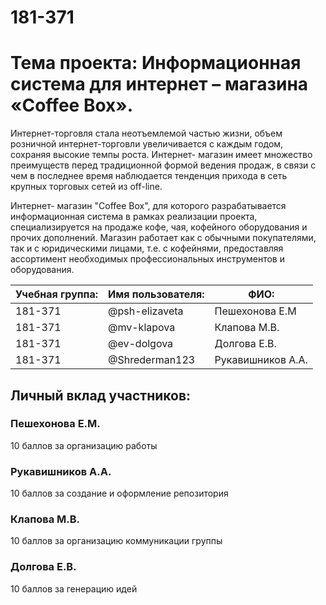 # 181-371
<h1>Тема проекта: Информационная система для интернет – магазина «Coffee Box». </h1>
<p> Интернет-торговля стала неотъемлемой частью жизни, объем розничной интернет-торговли увеличивается с каждым годом, сохраняя высокие темпы роста. Интернет- магазин имеет множество преимуществ перед традиционной формой ведения продаж, в связи с чем в последнее время наблюдается тенденция прихода в сеть крупных торговых сетей из off-line.</p>
<p>Интернет- магазин "Coffee Box", для которого разрабатывается информационная система в рамках реализации проекта, специализируется на продаже кофе, чая, кофейного оборудования и прочих дополнений. Магазин работает как с обычными покупателями, так и с юридическими лицами, т.е. с кофейнями, предоставляя ассортимент необходимых профессиональных инструментов и оборудования. </p>
	<table>
		<thead>
			<tr>
				<th>
					Учебная группа:
				</th>
				<th>
					Имя пользователя:
				</th>
				<th>
					ФИО:
				</th>
			</tr>
		</thead>
		<tbody>
			<tr>
				<td>
					181-371
				</td>
				<td>
					@psh-elizaveta
				</td>
				<td>
					Пешехонова Е.М
				</td>
				<tr>
				<td>
					181-371
				</td>
				<td>
					@mv-klapova
				</td>
				<td>
					Клапова М.В.
				</td>
			</tr>
			<tr>
				<td>
					181-371
				</td>
				<td>
					@ev-dolgova
				</td>
				<td>
					Долгова Е.В.
				</td>
			</tr>
			<tr>
				<td>
					181-371
				</td>
				<td>
					@Shrederman123
				</td>
				<td>
					Рукавишников А.А.
				</td>
			</tr>
			</tr>
		</tbody>
	</table>
	<h2>
		Личный вклад участников:
	</h2>
	<h3>
		Пешехонова Е.М.
	</h3>
	<p>10 баллов за организацию работы</p>
	<h3>
		Рукавишников А.А.
	</h3>
	<p>10 баллов за создание и оформление репозитория</p>
	<h3>
		Клапова М.В.
	</h3>
	<p>10 баллов за организацию коммуникации группы</p>
	<h3>
		Долгова Е.В.
	</h3>
	<p>10 баллов за генерацию идей</p>
